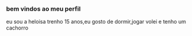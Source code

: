 ### bem vindos ao meu perfil
eu sou a heloisa trenho 15 anos,eu gosto de dormir,jogar volei e tenho um cachorro
